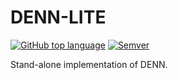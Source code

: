 # DENN-LITE
[![GitHub top language](https://img.shields.io/badge/language-C%2B%2B-blue.svg?style=flat-square)]()
[![Semver](https://img.shields.io/badge/SemVer-2.0.0-brightgreen.svg?style=flat-square)](http://semver.org/spec/v2.0.0.html)


Stand-alone implementation of DENN.
